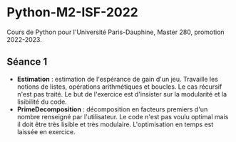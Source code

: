 # Python-M2-ISF-2022
Cours de Python pour l'Université Paris-Dauphine, Master 280, promotion 2022-2023.

## Séance 1
* **Estimation** : estimation de l'espérance de gain d'un jeu. Travaille les notions de listes, opérations arithmétiques et boucles. Le cas récursif n'est pas traité. Le but de l'exercice est d'insister sur la modularité et la lisibilité du code.
* **PrimeDecomposition** : décomposition en facteurs premiers d'un nombre renseigné par l'utilisateur. Le code n'est pas voulu optimal mais il doit être très lisible et très modulaire. L'optimisation en temps est laissée en exercice.
